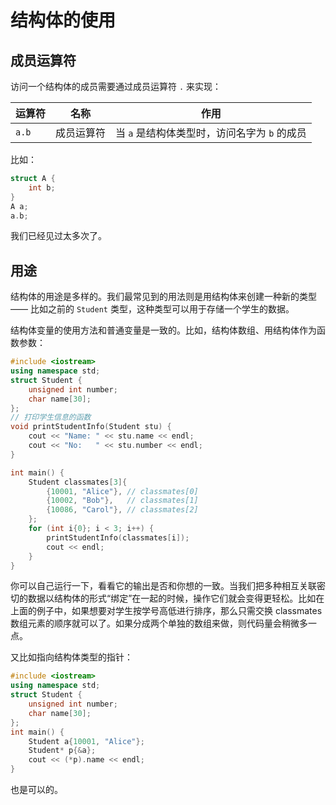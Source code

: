 # 结构体的使用

## 成员运算符

访问一个结构体的成员需要通过成员运算符 `.` 来实现：

| 运算符 | 名称       | 作用                                         |
| ------ | ---------- | -------------------------------------------- |
| `a.b`  | 成员运算符 | 当 `a` 是结构体类型时，访问名字为 `b` 的成员 |

比如：
```cpp
struct A {
    int b;
}
A a;
a.b;
```
我们已经见过太多次了。

## 用途

结构体的用途是多样的。我们最常见到的用法则是用结构体来创建一种新的类型 —— 比如之前的 `Student` 类型，这种类型可以用于存储一个学生的数据。

结构体变量的使用方法和普通变量是一致的。比如，结构体数组、用结构体作为函数参数：
```CPP
#include <iostream>
using namespace std;
struct Student {
    unsigned int number;
    char name[30];
};
// 打印学生信息的函数
void printStudentInfo(Student stu) {
    cout << "Name: " << stu.name << endl;
    cout << "No:   " << stu.number << endl;
}

int main() {
    Student classmates[3]{
        {10001, "Alice"}, // classmates[0]
        {10002, "Bob"},   // classmates[1]
        {10086, "Carol"}, // classmates[2]
    };
    for (int i{0}; i < 3; i++) {
        printStudentInfo(classmates[i]);
        cout << endl;
    }
}
```
你可以自己运行一下，看看它的输出是否和你想的一致。当我们把多种相互关联密切的数据以结构体的形式“绑定”在一起的时候，操作它们就会变得更轻松。比如在上面的例子中，如果想要对学生按学号高低进行排序，那么只需交换 classmates 数组元素的顺序就可以了。如果分成两个单独的数组来做，则代码量会稍微多一点。

又比如指向结构体类型的指针：
```CPP
#include <iostream>
using namespace std;
struct Student {
    unsigned int number;
    char name[30];
};
int main() {
    Student a{10001, "Alice"};
    Student* p{&a};
    cout << (*p).name << endl;
}
```
也是可以的。
